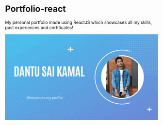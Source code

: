 # Portfolio-react

My personal portfolio made using ReactJS which showcases all my skills, past experiences and certificates!

![Alt Text](https://github.com/Dantusaikamal/Portfolio-react/blob/main/images/dantusaikamal.gif?raw=true)


